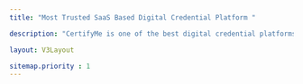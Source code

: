 ```yaml
---
title: "Most Trusted SaaS Based Digital Credential Platform "

description: "CertifyMe is one of the best digital credential platforms offering verifiable digital badges and digital certificates. Start your credentialing journey today."

layout: V3Layout

sitemap.priority : 1
---
```

